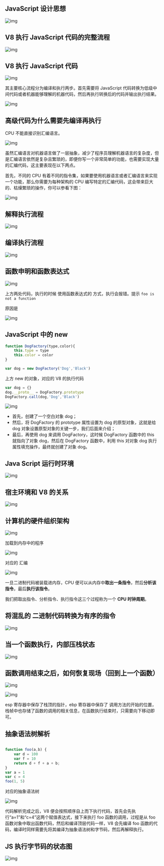 ## JavaScript 设计思想



![img](../.vuepress/public/f8fb9e3570b88152f9ab7b6b8d385c7a.jpg)



## V8 执行 JavaScript 代码的完整流程

![img](../.vuepress/public/8a34ae8c1a7a0f87e19b1384a025e354.jpg)

## V8 执行 JavaScript 代码

![img](../.vuepress/public/ca2cf22c8b2b322022666a3183db1b4d.jpg)

其主要核心流程分为编译和执行两步。首先需要将 JavaScript 代码转换为低级中间代码或者机器能够理解的机器代码，然后再执行转换后的代码并输出执行结果。



![img](../.vuepress/public/b77593de2fc7754d146e1218c45ef2bf.jpg)



## 高级代码为什么需要先编译再执行



CPU 不能直接识别汇编语言。

![img](../.vuepress/public/6bb6d19ec37ea1a7d2cab2a25ea62b1f.jpg)

虽然汇编语言对机器语言做了一层抽象，减少了程序员理解机器语言的复杂度，但是汇编语言依然是复杂且繁琐的，即便你写一个非常简单的功能，也需要实现大量的汇编代码，这主要表现在以下两点。

首先，不同的 CPU 有着不同的指令集，如果要使用机器语言或者汇编语言来实现一个功能，那么你需要为每种架构的 CPU 编写特定的汇编代码，这会带来巨大的、枯燥繁琐的操作，你可以参看下图：

![img](../.vuepress/public/75f4f88099f82bec62def94541189b70.jpg)

## 解释执行流程

![img](../.vuepress/public/330ad69589d898f6609dfc083bfbe95e.jpg)



## 编译执行流程

![img](../.vuepress/public/1f933e42e81dacc8f4f2d86e01a914d3.jpg)



## 函数申明和函数表达式

![img](../.vuepress/public/51ae06e8a9dc4a589958065429bec231.jpg)

上方两处代码，执行的时候 使用函数表达式的 方式，执行会报错。提示 `foo is not a function`

原因是

![img](../.vuepress/public/a74668eb5bf183538ce9b47a20eb0610.jpg)





## JavaScript 中的 new

```javascript
function DogFactory(type,color){
    this.type = type
    this.color = color
}

var dog = new DogFactory('Dog','Black')
```



上方 new 的对象，对应的 V8 的执行代码

```javascript
var dog = {}  
dog.__proto__ = DogFactory.prototype
DogFactory.call(dog,'Dog','Black')
```

![img](../.vuepress/public/19c63a16ec6b6bb67f0a7e74b284398c.jpg)

- 首先，创建了一个空白对象 dog；
- 然后，将 DogFactory 的 prototype 属性设置为 dog 的原型对象，这就是给 dog 对象设置原型对象的关键一步，我们后面来介绍；
- 最后，再使用 dog 来调用 DogFactory，这时候 DogFactory 函数中的 this 就指向了对象 dog，然后在 DogFactory 函数中，利用 this 对对象 dog 执行属性填充操作，最终就创建了对象 dog。



## Java Script 运行时环境

![img](../.vuepress/public/9ad5d32bce98aad219c9f73513ac6349.jpg)

## 宿主环境和 V8 的关系



![img](../.vuepress/public/e541d8611b725001509bfcd6797f492f.jpg)





## 计算机的硬件组织架构

![img](../.vuepress/public/880dc63d333d8d18d8be9a473b15e06d.jpg)



加载到内存中的程序

![img](../.vuepress/public/99bc9f08d975daf9b86bba72b22ccddf.jpg)

对应的 汇编

![img](../.vuepress/public/34fb571ceb09f9d2cba60fcac11a75ee.png)



一旦二进制代码被装载进内存，CPU 便可以从内存中**取出一条指令**，然后**分析该指令**，最后**执行该指令**。

我们把取出指令、分析指令、执行指令这三个过程称为一个 **CPU 时钟周期**。



## 将混乱的 二进制代码转换为有序的指令

![img](../.vuepress/public/81f37939dc9920c1e0e261c7f345ceb3.jpg)

## 当一个函数执行，内部压栈状态

![img](../.vuepress/public/27f1a623219737f376deddfefb865478.jpg)





## 函数调用结束之后，如何恢复现场（回到上一个函数）

![img](../.vuepress/public/68b9d297cc48864ad49c1915766fa6bd.jpg)

![img](../.vuepress/public/89180f0674a92df96ce6f25813020ed2.jpg)

esp 寄存器中保存了栈顶的指针，ebp 寄存器中保存了 调用方法的开始的位置，栈帧中也存储了函数的调用的相关信息，在函数执行结束时，只需要向下移动即可。



## 抽象语法树解析

```javascript

function foo(a,b) {
    var d = 100
    var f = 10
    return d + f + a + b;
}
var a = 1
var c = 4
foo(1, 5)
```



对应的抽象语法树

![img](../.vuepress/public/e52476efb6ef924e74f470ead4970262.jpg)

代码解析完成之后，V8 便会按照顺序自上而下执行代码，首先会先执行“a=1”和“c=4”这两个赋值表达式，接下来执行 foo 函数的调用，过程是从 foo 函数对象中取出函数代码，然后和编译顶层代码一样，V8 会先编译 foo 函数的代码，编译时同样需要先将其编译为抽象语法树和字节码，然后再解释执行。



## JS 执行字节码的状态图

![img](../.vuepress/public/b3a3e88341d762bb7467ca2941e4c356.jpg)